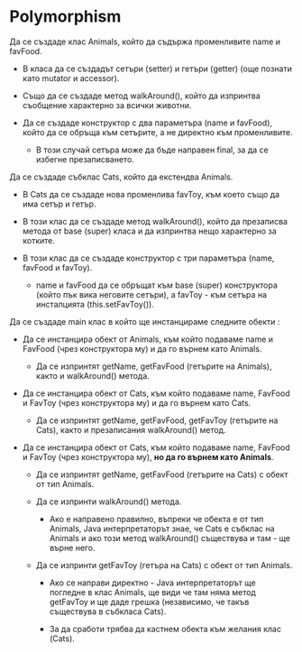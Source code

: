 Polymorphism
========
Да се създаде клас Animals, който да съдържа променливите name и favFood.

- В класа да се създадът сетъри (setter) и гетъри (getter) (още познати като mutator и accessor).

- Също да се създаде метод walkAround(), който да изпринтва съобщение характерно за всички животни.

- Да се създаде конструктор с два параметъра (name и favFood), който да се обръща към сетърите, а не директно към променливите.

  - В този случай сетъра може да бъде направен final, за да се избегне презаписването.

Да се създаде събклас Cats, който да екстендва Animals.

- В Cats да се създаде нова променлива favToy, към което също да има сетър и гетър.

- В този клас да се създаде метод walkAround(), който да презаписва метода от base (super) класа и да изпринтва нещо характерно за котките.

- В този клас да се създаде конструктор с три параметъра (name, favFood и favToy).

  - name и favFood да се обръщат към base (super) конструктора (който пък вика неговите сетъри), а favToy - към сетъра на инсталцията (this.setFavToy()).
  
Да се създаде main клас в който ще инстанцираме следните обекти :

- Да се инстанцира обект от Animals, към който подаваме name и FavFood (чрез конструктора му) и да го върнем като Animals.

  - Да се изпринтят getName, getFavFood (гетърите на Animals), както и walkAround() метода.

- Да се инстанцира обект от Cats, към който подаваме name, FavFood и FavToy (чрез конструктора му) и да го върнем като Cats.

  - Да се изпринтят getName, getFavFood, getFavToy (гетърите на Cats), както и презаписания walkAround() метод.
  
- Да се инстанцира обект от Cats, към който подаваме name, FavFood и FavToy (чрез конструктора му), **но да го върнем като Animals**.

  - Да се изпринтят getName, getFavFood (гетърите на Cats) с обект от тип Animals.

  - Да се изпринти walkAround() метода. 
  
    - Ако е направено правилно, въпреки че обекта е от тип Animals, Java интерпретаторът знае, че Cats е събклас на Animals и ако този метод walkAround() съществува и там - ще върне него.
	
  - Да се изпринти getFavToy (гетъра на Cats) с обект от тип Animals.
    
	- Ако се направи директно - Java интерпретаторът ще погледне в клас Animals, ще види че там няма метод getFavToy и ще даде грешка (независимо, че такъв съществува в събкласа Cats).
	
	- За да сработи трябва да кастнем обекта към желания клас (Cats).